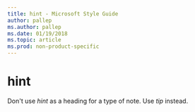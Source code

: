 ```yaml
---
title: hint - Microsoft Style Guide
author: pallep
ms.author: pallep
ms.date: 01/19/2018
ms.topic: article
ms.prod: non-product-specific
---
```


# hint

Don't use *hint* as a heading for a type of note. Use *tip* instead.
